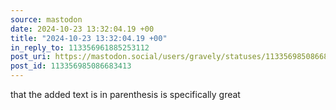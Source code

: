 ```yaml
---
source: mastodon
date: 2024-10-23 13:32:04.19 +00
title: "2024-10-23 13:32:04.19 +00"
in_reply_to: 113356961885253112
post_uri: https://mastodon.social/users/gravely/statuses/113356985086683413
post_id: 113356985086683413
---
```

that the added text is in parenthesis is specifically great


